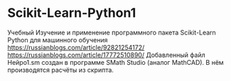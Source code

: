# Scikit-Learn-Python1
Учебный
Изучение и применение программного пакета Scikit-Learn Python для машинного обучения
https://russianblogs.com/article/92821254172/
https://russianblogs.com/article/17772510890/
Добавленный файл Нейро1.sm создан в программе SMath Studio (аналог MathCAD). В нём производятся расчёты из скрипта.
